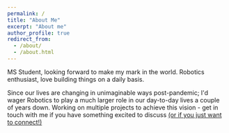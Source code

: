 ```yaml
---
permalink: /
title: "About Me"
excerpt: "About me"
author_profile: true
redirect_from: 
  - /about/
  - /about.html
---
```


MS Student, looking forward to make my mark in the world. Robotics enthusiast, love building things on a daily basis.

Since our lives are changing in unimaginable ways post-pandemic; I'd wager Robotics to play a much larger role in our day-to-day lives a couple of years down. Working on multiple projects to achieve this vision - get in touch with me if you have something excited to discuss [(or if you just want to connect!)](https://www.linkedin.com/in/sakshammgupta/)


